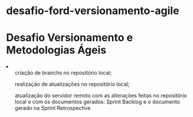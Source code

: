 # desafio-ford-versionamento-agile
<h1>Desafio Versionamento e Metodologias Ágeis</h1>
<div>
  <li>
    <ul>criação de branchs no repositório local;</ul>
    <ul>realização de atualizações no repositório local;</ul>
    <ul>atualização do servidor remoto com as alterações feitas no repositório local e com os documentos gerados: Sprint Backlog e o documento gerado na Sprint Retrospective</ul>
  </li>
</div>

